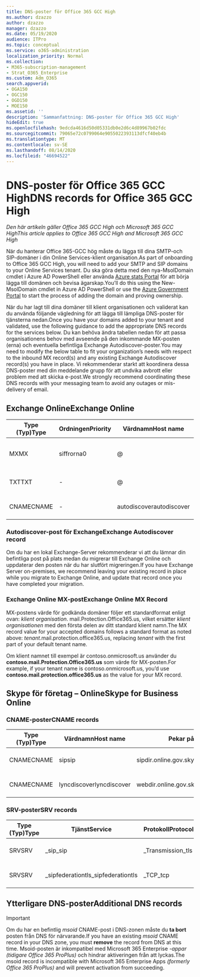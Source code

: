 ```yaml
---
title: DNS-poster för Office 365 GCC High
ms.author: dzazzo
author: dzazzo
manager: dzazzo
ms.date: 05/19/2020
audience: ITPro
ms.topic: conceptual
ms.service: o365-administration
localization_priority: Normal
ms.collection:
- M365-subscription-management
- Strat_O365_Enterprise
ms.custom: Adm_O365
search.appverid:
- OGA150
- OGC150
- OGD150
- MOE150
ms.assetid: ''
description: 'Sammanfattning: DNS-poster för Office 365 GCC High'
hideEdit: true
ms.openlocfilehash: 9edcda4616d50d05331db0e2d6c4d89967b02fdc
ms.sourcegitcommit: 79065e72c0799064e9055022393113dfcf40eb4b
ms.translationtype: MT
ms.contentlocale: sv-SE
ms.lasthandoff: 08/14/2020
ms.locfileid: "46694522"
---
```

# <a name="dns-records-for-office-365-gcc-high"></a><span data-ttu-id="23f66-103">DNS-poster för Office 365 GCC High</span><span class="sxs-lookup"><span data-stu-id="23f66-103">DNS records for Office 365 GCC High</span></span>

<span data-ttu-id="23f66-104">*Den här artikeln gäller Office 365 GCC High och Microsoft 365 GCC High*</span><span class="sxs-lookup"><span data-stu-id="23f66-104">*This article applies to Office 365 GCC High and Microsoft 365 GCC High*</span></span>

<span data-ttu-id="23f66-105">När du hanterar Office 365-GCC hög måste du lägga till dina SMTP-och SIP-domäner i din Online Services-klient organisation.</span><span class="sxs-lookup"><span data-stu-id="23f66-105">As part of onboarding to Office 365 GCC High, you will need to add your SMTP and SIP domains to your Online Services tenant.</span></span>  <span data-ttu-id="23f66-106">Du ska göra detta med den nya-MsolDomain cmdlet i Azure AD PowerShell eller använda [Azure stats Portal](https://portal.azure.us) för att börja lägga till domänen och bevisa ägarskap.</span><span class="sxs-lookup"><span data-stu-id="23f66-106">You’ll do this using the New-MsolDomain cmdlet in Azure AD PowerShell or use the [Azure Government Portal](https://portal.azure.us) to start the process of adding the domain and proving ownership.</span></span>

<span data-ttu-id="23f66-107">När du har lagt till dina domäner till klient organisationen och validerat kan du använda följande vägledning för att lägga till lämpliga DNS-poster för tjänsterna nedan.</span><span class="sxs-lookup"><span data-stu-id="23f66-107">Once you have your domains added to your tenant and validated, use the following guidance to add the appropriate DNS records for the services below.</span></span>  <span data-ttu-id="23f66-108">Du kan behöva ändra tabellen nedan för att passa organisationens behov med avseende på den inkommande MX-posten (erna) och eventuella befintliga Exchange Autodiscover-poster.</span><span class="sxs-lookup"><span data-stu-id="23f66-108">You may need to modify the below table to fit your organization’s needs with respect to the inbound MX record(s) and any existing Exchange Autodiscover record(s) you have in place.</span></span>  <span data-ttu-id="23f66-109">Vi rekommenderar starkt att koordinera dessa DNS-poster med din meddelande grupp för att undvika avbrott eller problem med att skicka e-post.</span><span class="sxs-lookup"><span data-stu-id="23f66-109">We strongly recommend coordinating these DNS records with your messaging team to avoid any outages or mis-delivery of email.</span></span>

## <a name="exchange-online"></a><span data-ttu-id="23f66-110">Exchange Online</span><span class="sxs-lookup"><span data-stu-id="23f66-110">Exchange Online</span></span>

| <span data-ttu-id="23f66-111">Type (Typ)</span><span class="sxs-lookup"><span data-stu-id="23f66-111">Type</span></span> | <span data-ttu-id="23f66-112">Ordningen</span><span class="sxs-lookup"><span data-stu-id="23f66-112">Priority</span></span> | <span data-ttu-id="23f66-113">Värdnamn</span><span class="sxs-lookup"><span data-stu-id="23f66-113">Host name</span></span> | <span data-ttu-id="23f66-114">Pekar på adress eller värde</span><span class="sxs-lookup"><span data-stu-id="23f66-114">Points to address or value</span></span> | <span data-ttu-id="23f66-115">TTL</span><span class="sxs-lookup"><span data-stu-id="23f66-115">TTL</span></span> |
| --- | --- | --- | --- | --- |
| <span data-ttu-id="23f66-116">MX</span><span class="sxs-lookup"><span data-stu-id="23f66-116">MX</span></span> | <span data-ttu-id="23f66-117">siffrorna</span><span class="sxs-lookup"><span data-stu-id="23f66-117">0</span></span> | @ | <span data-ttu-id="23f66-118">*klient organisation*. mail.Protection.Office365.us (se nedan för mer information)</span><span class="sxs-lookup"><span data-stu-id="23f66-118">*tenant*.mail.protection.office365.us (see below for additional details)</span></span> | <span data-ttu-id="23f66-119">1 timme</span><span class="sxs-lookup"><span data-stu-id="23f66-119">1 Hour</span></span> |
| <span data-ttu-id="23f66-120">TXT</span><span class="sxs-lookup"><span data-stu-id="23f66-120">TXT</span></span> | - | @ | <span data-ttu-id="23f66-121">v = spf1 inkluderar include SPF. Protection. Office365. USA-alla</span><span class="sxs-lookup"><span data-stu-id="23f66-121">v=spf1 include:spf.protection.office365.us -all</span></span> | <span data-ttu-id="23f66-122">1 timme</span><span class="sxs-lookup"><span data-stu-id="23f66-122">1 Hour</span></span> |
| <span data-ttu-id="23f66-123">CNAME</span><span class="sxs-lookup"><span data-stu-id="23f66-123">CNAME</span></span> | - | <span data-ttu-id="23f66-124">autodiscover</span><span class="sxs-lookup"><span data-stu-id="23f66-124">autodiscover</span></span> | <span data-ttu-id="23f66-125">autodiscover.office365.us</span><span class="sxs-lookup"><span data-stu-id="23f66-125">autodiscover.office365.us</span></span> | <span data-ttu-id="23f66-126">1 timme</span><span class="sxs-lookup"><span data-stu-id="23f66-126">1 Hour</span></span> |

### <a name="exchange-autodiscover-record"></a><span data-ttu-id="23f66-127">Autodiscover-post för Exchange</span><span class="sxs-lookup"><span data-stu-id="23f66-127">Exchange Autodiscover record</span></span>

<span data-ttu-id="23f66-128">Om du har en lokal Exchange-Server rekommenderar vi att du lämnar din befintliga post på plats medan du migrerar till Exchange Online och uppdaterar den posten när du har slutfört migreringen.</span><span class="sxs-lookup"><span data-stu-id="23f66-128">If you have Exchange Server on-premises, we recommend leaving your existing record in place while you migrate to Exchange Online, and update that record once you have completed your migration.</span></span> 

### <a name="exchange-online-mx-record"></a><span data-ttu-id="23f66-129">Exchange Online MX-post</span><span class="sxs-lookup"><span data-stu-id="23f66-129">Exchange Online MX Record</span></span>

<span data-ttu-id="23f66-130">MX-postens värde för godkända domäner följer ett standardformat enligt ovan: *klient organisation*. mail.Protection.Office365.us, vilket ersätter *klient organisationen* med den första delen av ditt standard klient namn.</span><span class="sxs-lookup"><span data-stu-id="23f66-130">The MX record value for your accepted domains follows a standard format as noted above: *tenant*.mail.protection.office365.us, replacing *tenant* with the first part of your default tenant name.</span></span>

<span data-ttu-id="23f66-131">Om klient namnet till exempel är contoso.onmicrosoft.us använder du **contoso.mail.Protection.Office365.us** som värde för MX-posten.</span><span class="sxs-lookup"><span data-stu-id="23f66-131">For example, if your tenant name is contoso.onmicrosoft.us, you’d use **contoso.mail.protection.office365.us** as the value for your MX record.</span></span>

## <a name="skype-for-business-online"></a><span data-ttu-id="23f66-132">Skype för företag – Online</span><span class="sxs-lookup"><span data-stu-id="23f66-132">Skype for Business Online</span></span>

### <a name="cname-records"></a><span data-ttu-id="23f66-133">CNAME-poster</span><span class="sxs-lookup"><span data-stu-id="23f66-133">CNAME records</span></span>

| <span data-ttu-id="23f66-134">Type (Typ)</span><span class="sxs-lookup"><span data-stu-id="23f66-134">Type</span></span> | <span data-ttu-id="23f66-135">Värdnamn</span><span class="sxs-lookup"><span data-stu-id="23f66-135">Host name</span></span> | <span data-ttu-id="23f66-136">Pekar på adress eller värde</span><span class="sxs-lookup"><span data-stu-id="23f66-136">Points to address or value</span></span> | <span data-ttu-id="23f66-137">TTL</span><span class="sxs-lookup"><span data-stu-id="23f66-137">TTL</span></span> |
| --- | --- | --- | --- |
| <span data-ttu-id="23f66-138">CNAME</span><span class="sxs-lookup"><span data-stu-id="23f66-138">CNAME</span></span> | <span data-ttu-id="23f66-139">sip</span><span class="sxs-lookup"><span data-stu-id="23f66-139">sip</span></span> | <span data-ttu-id="23f66-140">sipdir.online.gov.skypeforbusiness.us</span><span class="sxs-lookup"><span data-stu-id="23f66-140">sipdir.online.gov.skypeforbusiness.us</span></span> | <span data-ttu-id="23f66-141">1 timme</span><span class="sxs-lookup"><span data-stu-id="23f66-141">1 Hour</span></span> |
| <span data-ttu-id="23f66-142">CNAME</span><span class="sxs-lookup"><span data-stu-id="23f66-142">CNAME</span></span> | <span data-ttu-id="23f66-143">lyncdiscover</span><span class="sxs-lookup"><span data-stu-id="23f66-143">lyncdiscover</span></span> | <span data-ttu-id="23f66-144">webdir.online.gov.skypeforbusiness.us</span><span class="sxs-lookup"><span data-stu-id="23f66-144">webdir.online.gov.skypeforbusiness.us</span></span> | <span data-ttu-id="23f66-145">1 timme</span><span class="sxs-lookup"><span data-stu-id="23f66-145">1 Hour</span></span> |

### <a name="srv-records"></a><span data-ttu-id="23f66-146">SRV-poster</span><span class="sxs-lookup"><span data-stu-id="23f66-146">SRV records</span></span>

| <span data-ttu-id="23f66-147">Type (Typ)</span><span class="sxs-lookup"><span data-stu-id="23f66-147">Type</span></span> | <span data-ttu-id="23f66-148">Tjänst</span><span class="sxs-lookup"><span data-stu-id="23f66-148">Service</span></span> | <span data-ttu-id="23f66-149">Protokoll</span><span class="sxs-lookup"><span data-stu-id="23f66-149">Protocol</span></span> | <span data-ttu-id="23f66-150">Port</span><span class="sxs-lookup"><span data-stu-id="23f66-150">Port</span></span> | <span data-ttu-id="23f66-151">Väga</span><span class="sxs-lookup"><span data-stu-id="23f66-151">Weight</span></span> | <span data-ttu-id="23f66-152">Ordningen</span><span class="sxs-lookup"><span data-stu-id="23f66-152">Priority</span></span> | <span data-ttu-id="23f66-153">Namn</span><span class="sxs-lookup"><span data-stu-id="23f66-153">Name</span></span> | <span data-ttu-id="23f66-154">Mål</span><span class="sxs-lookup"><span data-stu-id="23f66-154">Target</span></span> | <span data-ttu-id="23f66-155">TTL</span><span class="sxs-lookup"><span data-stu-id="23f66-155">TTL</span></span> |
| --- | --- | --- | --- | --- | --- | --- | --- | --- |
| <span data-ttu-id="23f66-156">SRV</span><span class="sxs-lookup"><span data-stu-id="23f66-156">SRV</span></span> | <span data-ttu-id="23f66-157">\_sip</span><span class="sxs-lookup"><span data-stu-id="23f66-157">\_sip</span></span> | <span data-ttu-id="23f66-158">\_Transmission</span><span class="sxs-lookup"><span data-stu-id="23f66-158">\_tls</span></span> | <span data-ttu-id="23f66-159">443</span><span class="sxs-lookup"><span data-stu-id="23f66-159">443</span></span> | <span data-ttu-id="23f66-160">9.1</span><span class="sxs-lookup"><span data-stu-id="23f66-160">1</span></span> | <span data-ttu-id="23f66-161">100</span><span class="sxs-lookup"><span data-stu-id="23f66-161">100</span></span> | @ | <span data-ttu-id="23f66-162">sipdir.online.gov.skypeforbusiness.us</span><span class="sxs-lookup"><span data-stu-id="23f66-162">sipdir.online.gov.skypeforbusiness.us</span></span> | <span data-ttu-id="23f66-163">1 timme</span><span class="sxs-lookup"><span data-stu-id="23f66-163">1 Hour</span></span> |
| <span data-ttu-id="23f66-164">SRV</span><span class="sxs-lookup"><span data-stu-id="23f66-164">SRV</span></span> | <span data-ttu-id="23f66-165">\_sipfederationtls</span><span class="sxs-lookup"><span data-stu-id="23f66-165">\_sipfederationtls</span></span> | <span data-ttu-id="23f66-166">\_TCP</span><span class="sxs-lookup"><span data-stu-id="23f66-166">\_tcp</span></span> | <span data-ttu-id="23f66-167">5061</span><span class="sxs-lookup"><span data-stu-id="23f66-167">5061</span></span> | <span data-ttu-id="23f66-168">9.1</span><span class="sxs-lookup"><span data-stu-id="23f66-168">1</span></span> | <span data-ttu-id="23f66-169">100</span><span class="sxs-lookup"><span data-stu-id="23f66-169">100</span></span> | @ | <span data-ttu-id="23f66-170">sipfed.online.gov.skypeforbusiness.us</span><span class="sxs-lookup"><span data-stu-id="23f66-170">sipfed.online.gov.skypeforbusiness.us</span></span> | <span data-ttu-id="23f66-171">1 timme</span><span class="sxs-lookup"><span data-stu-id="23f66-171">1 Hour</span></span> |

## <a name="additional-dns-records"></a><span data-ttu-id="23f66-172">Ytterligare DNS-poster</span><span class="sxs-lookup"><span data-stu-id="23f66-172">Additional DNS records</span></span>

> [!IMPORTANT]
> <span data-ttu-id="23f66-173">Om du har en befintlig *msoid* CNAME-post i DNS-zonen måste du **ta bort** posten från DNS för närvarande.</span><span class="sxs-lookup"><span data-stu-id="23f66-173">If you have an existing *msoid* CNAME record in your DNS zone, you must **remove** the record from DNS at this time.</span></span>  <span data-ttu-id="23f66-174">Msoid-posten är inkompatibel med Microsoft 365 Enterprise *-appar (tidigare Office 365 ProPlus)* och hindrar aktiveringen från att lyckas.</span><span class="sxs-lookup"><span data-stu-id="23f66-174">The msoid record is incompatible with Microsoft 365 Enterprise Apps *(formerly Office 365 ProPlus)* and will prevent activation from succeeding.</span></span>

